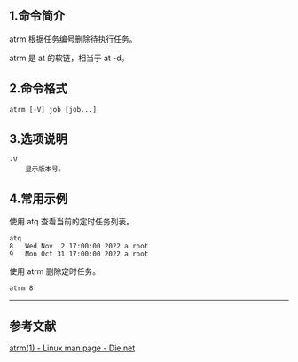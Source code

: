 ## 1.命令简介
atrm 根据任务编号删除待执行任务。

atrm 是 at 的软链，相当于 at -d。

## 2.命令格式
```shell
atrm [-V] job [job...]
```

## 3.选项说明
```
-V
	显示版本号。
```

## 4.常用示例
使用 atq 查看当前的定时任务列表。
```shell
atq
8	Wed Nov  2 17:00:00 2022 a root
9	Mon Oct 31 17:00:00 2022 a root
```
使用 atrm 删除定时任务。
```shell
atrm 8
```

---
## 参考文献
[atrm(1) - Linux man page - Die.net](https://linux.die.net/man/1/atrm)
